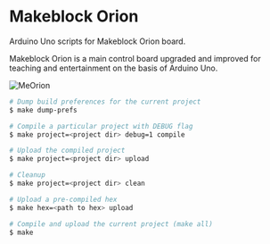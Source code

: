 # Makeblock Orion
Arduino Uno scripts for Makeblock Orion board.

Makeblock Orion is a main control board upgraded and improved for teaching and entertainment on the basis of Arduino Uno.

<img alt="MeOrion" src="https://arduino-elektronika.eu/8673-thickbox/makeblock-me-orionbase-on-arduino-uno.jpg" />

```sh
# Dump build preferences for the current project
$ make dump-prefs

# Compile a particular project with DEBUG flag
$ make project=<project dir> debug=1 compile

# Upload the compiled project
$ make project=<project dir> upload

# Cleanup
$ make project=<project dir> clean

# Upload a pre-compiled hex
$ make hex=<path to hex> upload

# Compile and upload the current project (make all)
$ make
```

